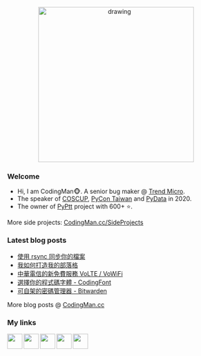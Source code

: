 <p align="center">
<img src="https://i.imgur.com/OMrWe1l.gif" alt="drawing" width="360"/>
</p>

### Welcome
* Hi, I am CodingMan🐵. A senior bug maker @ [Trend Micro](https://www.trendmicro.com/).
* The speaker of [COSCUP](https://coscup.org/2020/zh-TW/agenda/CFNNFA), [PyCon Taiwan](https://tw.pycon.org/2020/zh-hant/conference/talk/1124347947245371715/) and [PyData](https://pydata.org/taipei2020/program/talk-2/) in 2020.
* The owner of [PyPtt](https://pyptt.cc) project with 600+ ⭐.

More side projects: [CodingMan.cc/SideProjects](https://codingman.cc/side-projects/)

### Latest blog posts
<!-- BLOG-POST-LIST:START -->
- [使用 rsync 同步你的檔案](https://codingman.cc/sync-your-files-with-rsync/)
- [我如何打造我的部落格](https://codingman.cc/how-i-build-my-blog/)
- [中華電信的新免費服務 VoLTE / VoWiFi](https://codingman.cc/Chunghwa-new-free-service-VoLTE-and-VoWiFi/)
- [選擇你的程式碼字體 - CodingFont](https://codingman.cc/choose-your-coding-font-codingfont/)
- [可自架的密碼管理器 - Bitwarden](https://codingman.cc/self-hosting-password-manager-bitwarden/)
<!-- BLOG-POST-LIST:END -->

More blog posts @ [CodingMan.cc](https://codingman.cc)  

### My links

<a href="https://codingman.cc"><img align="left" width="35px" src="https://i.imgur.com/kQaxXqy.jpg"></a>
<a href="https://twitter.com/PttCodingMan"><img align="left" width="35px" src="https://cdn.jsdelivr.net/npm/simple-icons@6.6.0/icons/twitter.svg"></a>
<a href="mailto:pttcodingman@gmail.com"><img align="left" width="35px" src="https://cdn.jsdelivr.net/npm/simple-icons@6.6.0/icons/gmail.svg"></a>
<a href="https://www.linkedin.com/in/codingman/"><img align="left" width="35px" src="https://cdn.jsdelivr.net/npm/simple-icons@6.6.0/icons/linkedin.svg"></a>
<a href="https://t.me/PttCodingMan"><img align="left" width="35px" src="https://cdn.jsdelivr.net/npm/simple-icons@6.6.0/icons/telegram.svg"></a>
